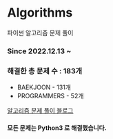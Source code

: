 # Algorithms
파이썬 알고리즘 문제 풀이
### Since 2022.12.13 ~
### 해결한 총 문제 수 : 183개
- BAEKJOON - 131개
- PROGRAMMERS - 52개

[알고리즘 문제 풀이 블로그](https://monzheld.tistory.com/category/%E2%8C%A8%EF%B8%8F%20Algorithms)
#### 모든 문제는 Python3 로 해결했습니다.


